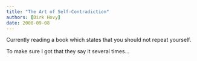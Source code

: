 ```yaml
---
title: "The Art of Self-Contradiction"
authors: [Dirk Hovy]
date: 2008-09-08
---
```


Currently reading a book which states that you should not repeat yourself.

To make sure I got that they say it several times…
